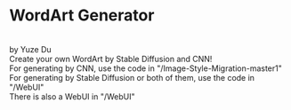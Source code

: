 # WordArt Generator
<br> by Yuze Du
<br> Create your own WordArt by Stable Diffusion and CNN!
<br> For generating by CNN, use the code in "/Image-Style-Migration-master1"
<br> For generating by Stable Diffusion or both of them, use the code in "/WebUI"
<br> There is also a WebUI in "/WebUI"

